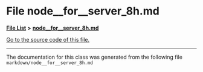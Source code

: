 
# File node\_\_for\_\_server\_8h.md


[**File List**](files.md) **>** [**node\_\_for\_\_server\_8h.md**](node____for____server__8h_8md.md)

[Go to the source code of this file.](node____for____server__8h_8md_source.md)



























------------------------------
The documentation for this class was generated from the following file `markdown/node__for__server_8h.md`